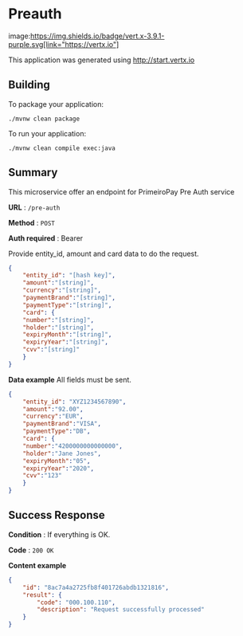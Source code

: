 # Preauth
image:https://img.shields.io/badge/vert.x-3.9.1-purple.svg[link="https://vertx.io"]

This application was generated using http://start.vertx.io

## Building

To package your application:
```
./mvnw clean package
```
To run your application:
```
./mvnw clean compile exec:java
```

## Summary
This microservice offer an endpoint for PrimeiroPay Pre Auth service

**URL** : `/pre-auth`

**Method** : `POST`

**Auth required** : Bearer

Provide entity_id, amount and card data to do the request.
```json
{
	"entity_id": "[hash key]",
	"amount":"[string]",
	"currency":"[string]",
	"paymentBrand":"[string]",
	"paymentType":"[string]",
	"card": {
	"number":"[string]",
	"holder":"[string]",
	"expiryMonth":"[string]",
	"expiryYear":"[string]",
	"cvv":"[string]"
	}
}
```
**Data example** All fields must be sent.
```json
{
	"entity_id": "XYZ1234567890",
	"amount":"92.00",
	"currency":"EUR",
	"paymentBrand":"VISA",
	"paymentType":"DB",
	"card": {
	"number":"4200000000000000",
	"holder":"Jane Jones",
	"expiryMonth":"05",
	"expiryYear":"2020",
	"cvv":"123"
	}
}
```

## Success Response

**Condition** : If everything is OK.

**Code** : `200 OK`

**Content example**
```json
{
	"id": "8ac7a4a2725fb8f401726abdb1321816",
	"result": {
		"code": "000.100.110",
		"description": "Request successfully processed"
	}
}
```